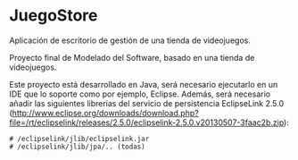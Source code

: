 # JuegoStore
Aplicación de escritorio de gestión de una tienda de videojuegos.

Proyecto final de Modelado del Software, basado en una tienda de videojuegos.

Este proyecto está desarrollado en Java, será necesario ejecutarlo en un IDE que lo soporte como por ejemplo, Eclipse. Además, será necesario añadir las siguientes librerías del servicio de persistencia EclipseLink 2.5.0 (http://www.eclipse.org/downloads/download.php?file=/rt/eclipselink/releases/2.5.0/eclipselink-2.5.0.v20130507-3faac2b.zip):

	# /eclipselink/jlib/eclipselink.jar
	# /eclipselink/jlib/jpa/.. (todas)
